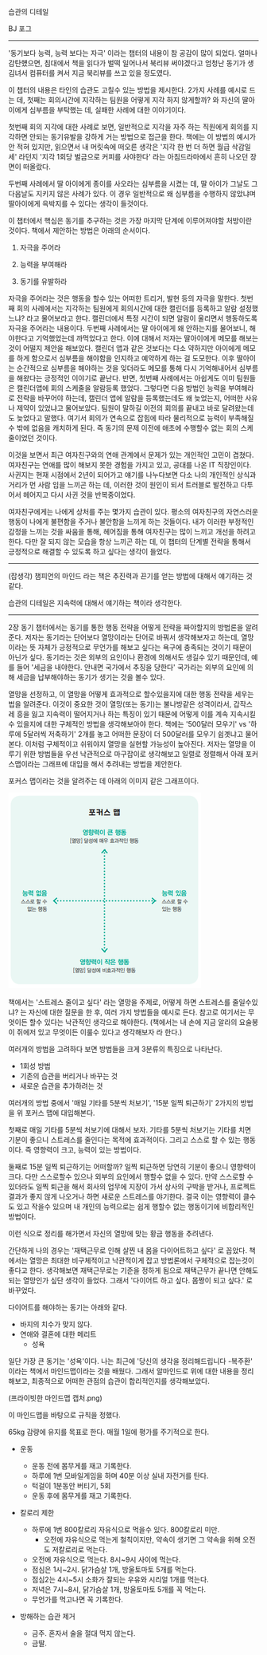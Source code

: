 습관의 디테일

BJ 포그

---

'동기보다 능력, 능력 보다는 자극' 이라는 챕터의 내용이 참 공감이 많이 되었다. 얼마나 감탄헀으면, 침대에서 책을 읽다가 벌떡 일어나서 북리뷰 써야겠다고 엄청난 동기가 생김녀서 컴퓨터를 켜서 지금 북리뷰를 쓰고 있을 정도였다.

이 챕터의 내용은 타인의 습관도 고칠수 있는 방법을 제시한다. 2가지 사례를 예시로 드는 데, 첫째는 회의시간에 지각하는 팀원을 어떻게 지각 하지 않게할까? 와 자신의 딸아이에게 심부름을 부탁했는 데, 실패한 사례에 대한 이야기이다.

첫번째 회의 지각에 대한 사례로 보면, 일반적으로 지각을 자주 하는 직원에게 회의를 지각하면 안되는 동기유발을 강하게 거는 방법으로 접근을 한다. 책에는 이 방법의 예시가 안 적혀 있지만, 읽으면서 내 머릿속에 떠오른 생각은 '지각 한 번 더 하면 월급 삭감일세' 라던지 '지각 1회당 벌금으로 커피를 사야한다' 라는 아침드라마에서 흔히 나오던 장면이 떠올랐다. 

두번째 사례에서 딸 아이에게 종이를 사오라는 심부름을 시켰는 데, 딸 아이가 그날도 그 다음날도 지키지 않은 사례가 있다. 이 경우 일반적으로 왜 심부름을 수행하지 않았냐며 딸아이에게 윽박지를 수 있다는 생각이 들것이다.

이 챕터에서 핵심은 동기를 추구하는 것은 가장 마지막 단계에 이루어져야할 처방이란 것이다. 책에서  제안하는 방법은 아래의 순서이다. 

1. 자극을 주어라

2. 능력을 부여해라

3. 동기를 유발하라

자극을 주어라는 것은 행동을 할수 있는 어떠한 트리거, 발현 등의 자극을 말한다. 첫번째 회의 사례에서는 지각하는 팀원에게 회의시간에 대한 캘린더를 등록하고 알람 설정했느냐? 라고 물어보라고 한다. 캘린더에서 특정 시간이 되면 알람이 울리면서 행동하도록 자극을 주어라는 내용이다. 두번째 사례에서는 딸 아이에게 왜 안하는지를 물어보니, 해야한다고 기억했었는데 까먹었다고 한다. 이에 대해서 저자는 딸아이에게 메모를 해보는 것이 어떨지 제안을 해보았다. 캘린더 앱과 같은 것보다는 다소 약하지만 아이에게 메모를 하게 함으로서 심부름을 해야함을 인지하고 예약하게 하는 걸 도모한다. 이후 딸아이는 순간적으로 심부름을 해야하는 것을 잊더라도 메모를 통해 다시 기억해내어서 심부름을 해왔다는 긍정적인 이야기로 끝난다.
반면, 첫번째 사례에서는 아쉽게도 이미 팀원들은 캘린더앱에 회의 스케줄을 알람등록 했었다. 그렇다면 다음 방법인 능력을 부여해라로 전략을 바꾸어야 하는데, 캘린더 앱에 알람을 등록했는데도 왜 늦었는지, 어떠한 사유나 제약이 있었냐고 물어보았다. 팀원이 말하길 이전의 회의를 끝내고 바로 달려왔는데도 늦었다고 말했다. 여기서 회의가 연속으로 잡힘에 따라 물리적으로 능력이 부족해질 수 밖에 없음을 캐치하게 된다. 즉 동기의 문제 이전에 애초에 수행할수 없는 회의 스케줄이었던 것이다.

이것을 보면서 최근 여자친구와의 연애 관계에서 문제가 있는 개인적인 고민이 겹쳤다. 여자친구는 연애를 많이 해보지 못한 경험을 가지고 있고, 공대를 나온 IT 직장인이다. 사귄지는 현재 시점에서 2년이 되어가고 얘기를 나누다보면 다소 나의 개인적인 상식과 거리가 먼 사람 임을 느끼곤 하는 데, 이러한 것이 원인이 되서 트러블로 발전하고 다투어서 헤어지고 다시 사귄 것을 반복중이었다.

여자친구에게는 나에게 상처를 주는 몇가지 습관이 있다. 평소의 여자친구의 자연스러운 행동이 나에게 불편함을 주거나 불안함을 느끼게 하는 것들이다. 내가 이러한 부정적인 감정을 느끼는 것을 싸움을 통해, 헤어짐을 통해 여자친구는 많이 느끼고 개선을 하려고 한다. 다만 잘 되지 않는 모습을 항상 느끼곤 하는 데, 이 챕터의 단계별 전략을 통해서 긍정적으로 해결할 수 있도록 하고 싶다는 생각이 들었다.





---
(잡생각)
챔피언의 마인드 라는 책은 추진력과 끈기를 얻는 방법에 대해서 얘기하는 것 같다. 

습관의 디테일은 지속력에 대해서 얘기하는 책이라 생각한다.

---

2장 동기 챕터에서는 동기를 통한 행동 전략을 어떻게 전략을 짜야할지의 방법론을 알려준다. 저자는 동기라는 단어보다 열망이라는 단어로 바꿔서 생각해보자고 하는데, 열망이라는 뜻 자체가 긍정적으로 무언가를 해보고 싶다는 욕구에 충족되는 것이기 때문이 아닌가 싶다. 동기라는 것은 외부의 요인이나 환경에 의해서도 생길수 있기 때문인데, 예를 들어 '세금을 내야한다. 안내면 국가에서 추징을 당한다' 국가라는 외부의 요인에 의해 세금을 납부해야하는 동기가 생기는 것을 볼수 있다.

열망을 선정하고, 이 열망을 어떻게 효과적으로 할수있을지에 대한 행동 전략을 세우는 법을 알려준다. 이것이 중요한 것이 열망(또는 동기)는 불나방같은 성격이라서, 갑작스레 흥을 잃고 지속력이 떨어지거나 하는 특징이 있기 때문에 어떻게 이를 계속 지속시킬수 있을지에 대한 구체적인 방법을 생각해보아야 한다. 책에는 '500달러 모우기' vs '하루에 5달러씩 저축하기' 2개를 놓고 어떠한 문장이 더 500달러를 모우기 쉽곗냐고 물어본다. 이처럼 구체적이고 쉬워야지 열망을 실현할 가능성이 높아진다. 저자는 열망을 이루기 위한 방법들을 우선 낙관적으로 마구잡이로 생각해보고 일렬로 정렬해서 아래 포커스맵이라는 그래프에 대입을 해서 추려내는 방법을 제안한다. 
 
 포커스 맵이라는 것을 알려주는 데 아래의 이미지 같은 그래프이다.

![](images/32fc8f4d.png)

책에서는 '스트레스 줄이고 싶다' 라는 열망을 주제로, 어떻게 하면 스트레스를 줄일수있냐? 는 자신에 대한 질문을 한 후, 여러 가지 방법들을 예시로 든다. 참고로 여기서는 무엇이든 할수 있다는 낙관적인 생각으로 해야한다. (책에서는 내 손에 지금 알라의 요술봉 이 쥐에저 있고 무엇이든 이룰수 있다고 생각해보자 라 한다.)

여러개의 방법을 고려하다 보면 방법들을 크게 3분류의 특징으로 나타난다.

- 1회성 방법
- 기존의 습관을 버리거나 바꾸는 것
- 새로운 습관을 추가하려는 것

여러개의 방법 중에서 '매일 기타를 5분씩 처보기', '15분 일찍 퇴근하기' 2가지의 방법을 위 포커스 맵에 대입해본다.

첫째로 매일 기타를 5분씩 처보기에 대해서 보자. 기타를 5분씩 처보기는 기타를 치면 기분이 좋으니 스트레스를 줄인다는 목적에 효과적이다. 그리고 스스로 할 수 있는 행동이다. 즉 영향력이 크고, 능력이 있는 방법이다.

둘째로 15분 일찍 퇴근하기는 어떠할까? 일찍 퇴근하면 당연히 기분이 좋으니 영향력이 크다. 다만 스스로할수 있으나 외부의 요인에서 행할수 없을 수 있다. 만약 스스로할 수 있더라도 일찍 퇴근을 해서 회사의 업무에 지장이 가서 상사의 구박을 받거나, 프로젝트 결과가 좋지 않게 나오거나 하면 새로운 스트레스를 야기한다. 결국 이는 영향력이 클수도 있고 작을수 있으며 내 개인의 능력으로는 쉽게 행할수 없는 행동이기에 비합리적인 방법이다. 

이런 식으로 정리를 해가면서 자신의 열망에 맞는 황금 행동을 추려낸다.

간단하게 나의 경우는 '재택근무로 인해 살찐 내 몸을 다이어트하고 싶다' 로 꼽았다. 책에서는 열망은 최대한 비구체적이고 낙관적이게 잡고 방법론에서 구체적으로 잡는것이 좋다고 한다. 생각해보면 재택근무로는 기준을 정하게 됨으로 재택근무가 끝나면 안해도 되는 열망인가 싶단 생각이 들었다. 그래서 '다이어트 하고 싶다. 몸짱이 되고 싶다.' 로 바꾸었다.

다이어트를 해야하는 동기는 아래와 같다.

- 바지의 치수가 맞지 않다.
- 연애와 결혼에 대한 메리트
    - 성욕 

일단 가장 큰 동기는 '성욕'이다. 나는 최근에 '당신의 생각을 정리해드립니다 -복주환' 이라는 책에서 마인드맵이라는 것을 배웠다. 그래서 알마인드로 위에 대한 내용을 정리해보고, 최종적으로 어떠한 관점의 습관이 합리적인지를 생각해보았다.

(프라이빗한 마인드맵 캡처.png)

이 마인드맵을 바탕으로 규칙을 정했다.

65kg 감량에 유지를 목표로 한다. 매월 1일에 평가를 주기적으로 한다. 

- 운동
    - 운동 전에 몸무게를 재고 기록한다.
    - 하루에 1번 모바일게임을 하며 40분 이상 실내 자전거를 탄다.
    - 턱걸이 1분동안 버티기, 5회
    - 운동 후에 몸무게를 재고 기록한다.

- 칼로리 제한
    - 하루에 1번 800칼로리 자유식으로 먹을수 있다. 800칼로리 미만.
        - 오전에 자유식으로 먹는게 철칙이지만, 약속이 생기면 그 약속을 위해 오전도 저칼로리로 먹는다.
    - 오전에 자유식으로 먹는다. 8시~9시 사이에 먹는다.
    - 점심은 1시~2시. 닭가슴살 1개, 방울토마토 5개를 먹는다.
    - 점심2는 4시~5시 소화가 잘되는 우유와 시리얼 1개를 먹는다.
    - 저녁은 7시~8시, 닭가슴살 1개, 방울토마토 5개를 꼭 먹는다.
    - 무언가를 먹고나면 꼭 기록한다.
    
- 방해하는 습관 제거
    - 금주. 혼자서 술을 절대 먹지 않는다.
    - 금딸.

        



    
   
    
    
    
